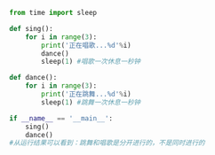 
<BlogInfo title="1.唱歌和跳舞案例" author="白日梦想猿" pv=0 read_times=0 pre_cost_time=0分15秒 category="并发编程" tag_list="['并发编程']" create_time="2020.04.28 08:12:04" update_time="2020.04.28 08:20:51" />

```python
from time import sleep

def sing():
    for i in range(3):
        print('正在唱歌...%d'%i)
        dance()
        sleep(1) #唱歌一次休息一秒钟

def dance():
    for i in range(3):
        print('正在跳舞...%d'%i)
        sleep(1) #跳舞一次休息一秒钟

if __name__ == '__main__':
    sing()
    dance()
#从运行结果可以看到：跳舞和唱歌是分开进行的，不是同时进行的

```
